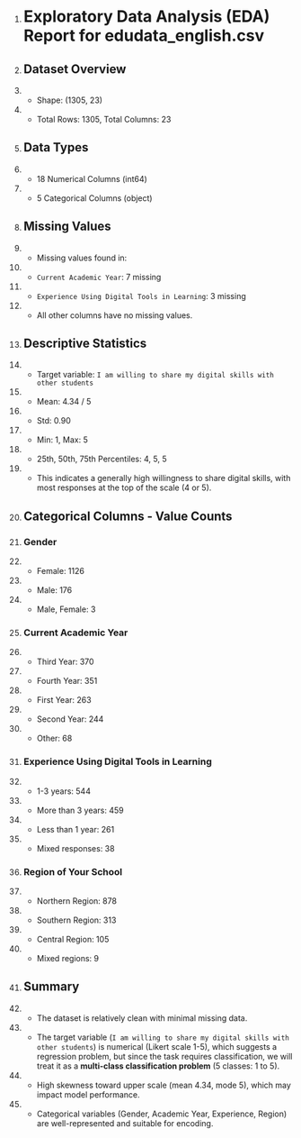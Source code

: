 1. # Exploratory Data Analysis (EDA) Report for edudata_english.csv
2. ## Dataset Overview
3. - Shape: (1305, 23)
4. - Total Rows: 1305, Total Columns: 23
5. ## Data Types
6. - 18 Numerical Columns (int64)
7. - 5 Categorical Columns (object)
8. ## Missing Values
9. - Missing values found in:
10.   - `Current Academic Year`: 7 missing
11.   - `Experience Using Digital Tools in Learning`: 3 missing
12. - All other columns have no missing values.
13. ## Descriptive Statistics
14. - Target variable: `I am willing to share my digital skills with other students`
15.   - Mean: 4.34 / 5
16.   - Std: 0.90
17.   - Min: 1, Max: 5
18.   - 25th, 50th, 75th Percentiles: 4, 5, 5
19. - This indicates a generally high willingness to share digital skills, with most responses at the top of the scale (4 or 5).
20. ## Categorical Columns - Value Counts
21. ### Gender
22. - Female: 1126
23. - Male: 176
24. - Male, Female: 3
25. ### Current Academic Year
26. - Third Year: 370
27. - Fourth Year: 351
28. - First Year: 263
29. - Second Year: 244
30. - Other: 68
31. ### Experience Using Digital Tools in Learning
32. - 1-3 years: 544
33. - More than 3 years: 459
34. - Less than 1 year: 261
35. - Mixed responses: 38
36. ### Region of Your School
37. - Northern Region: 878
38. - Southern Region: 313
39. - Central Region: 105
40. - Mixed regions: 9
41. ## Summary
42. - The dataset is relatively clean with minimal missing data.
43. - The target variable (`I am willing to share my digital skills with other students`) is numerical (Likert scale 1-5), which suggests a regression problem, but since the task requires classification, we will treat it as a **multi-class classification problem** (5 classes: 1 to 5).
44. - High skewness toward upper scale (mean 4.34, mode 5), which may impact model performance.
45. - Categorical variables (Gender, Academic Year, Experience, Region) are well-represented and suitable for encoding.
